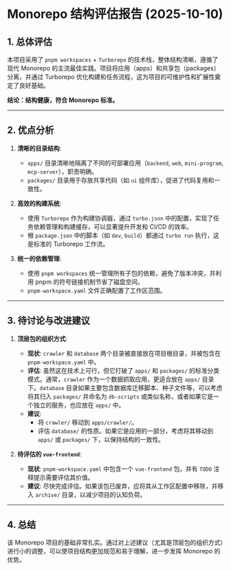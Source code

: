 # Monorepo 结构评估报告 (2025-10-10)

## 1. 总体评估

本项目采用了 `pnpm workspaces` + `Turborepo` 的技术栈，整体结构清晰，遵循了现代 Monorepo 的主流最佳实践。项目将应用（apps）和共享包（packages）分离，并通过 Turborepo 优化构建和任务流程，这为项目的可维护性和扩展性奠定了良好基础。

**结论：结构健康，符合 Monorepo 标准。**

---

## 2. 优点分析

1.  **清晰的目录结构**:
    *   `apps/` 目录清晰地隔离了不同的可部署应用（`backend`, `web`, `mini-program`, `mcp-server`），职责明确。
    *   `packages/` 目录用于存放共享代码（如 `ui` 组件库），促进了代码复用和一致性。

2.  **高效的构建系统**:
    *   使用 `Turborepo` 作为构建协调器，通过 `turbo.json` 中的配置，实现了任务依赖管理和构建缓存，可以显著提升开发和 CI/CD 的效率。
    *   根 `package.json` 中的脚本（如 `dev`, `build`）都通过 `turbo run` 执行，这是标准的 Turborepo 工作流。

3.  **统一的依赖管理**:
    *   使用 `pnpm workspaces` 统一管理所有子包的依赖，避免了版本冲突，并利用 pnpm 的符号链接机制节省了磁盘空间。
    *   `pnpm-workspace.yaml` 文件正确配置了工作区范围。

---

## 3. 待讨论与改进建议

1.  **顶层包的组织方式**:
    *   **现状**: `crawler` 和 `database` 两个目录被直接放在项目根目录，并被包含在 `pnpm-workspace.yaml` 中。
    *   **评估**: 虽然这在技术上可行，但它打破了 `apps/` 和 `packages/` 的标准分类模式。通常，`crawler` 作为一个数据抓取应用，更适合放在 `apps/` 目录下。`database` 目录如果主要包含数据库迁移脚本、种子文件等，可以考虑将其归入 `packages/` 并命名为 `db-scripts` 或类似名称，或者如果它是一个独立的服务，也应放在 `apps/` 中。
    *   **建议**:
        *   将 `crawler/` 移动到 `apps/crawler/`。
        *   评估 `database/` 的性质。如果它是应用的一部分，考虑将其移动到 `apps/` 或 `packages/` 下，以保持结构的一致性。

2.  **待评估的 `vue-frontend`**:
    *   **现状**: `pnpm-workspace.yaml` 中包含一个 `vue-frontend` 包，并有 `TODO` 注释提示需要评估其价值。
    *   **建议**: 尽快完成评估。如果该包已废弃，应将其从工作区配置中移除，并移入 `archive/` 目录，以减少项目的认知负荷。

---

## 4. 总结

该 Monorepo 项目的基础非常扎实。通过对上述建议（尤其是顶层包的组织方式）进行小的调整，可以使项目结构更加规范和易于理解，进一步发挥 Monorepo 的优势。
